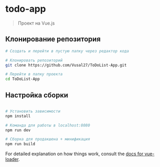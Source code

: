 # todo-app

> Проект на Vue.js 

## Клонирование репозитория

``` bash
# Создать и перейти в пустую папку через редактор кода

# Клонировать репозиторий
git clone https://github.com/Vusal27/ToDoList-App.git

# Перейти в папку проекта
cd ToDoList-App

```

## Настройка сборки

``` bash

# Установить зависимости
npm install

# Команда для работы в localhost:8080
npm run dev

# Сборка для продакшена + минификация
npm run build
```

For detailed explanation on how things work, consult the [docs for vue-loader](http://vuejs.github.io/vue-loader).
